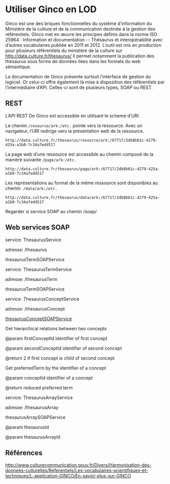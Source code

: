 # Utiliser Ginco en LOD

Ginco est une des briques fonctionnelles du système d’information du Ministère de la culture et de la communication destinée à la gestion des référentiels. Ginco met en œuvre les principes définis dans la norme ISO 25964 : Information et documentation -- Thésaurus et interopérabilité avec d’autres vocabulaires publiée en 2011 et 2012. L’outil est mis en production pour plusieurs référentiels du ministère de la culture sur http://data.culture.fr/thesaurus/ Il permet notamment la publication des thésaurus sous forme de données liées dans les formats du web sémantique.

La documentation de Ginco présente surtout l’interface de gestion du logiciel. Or celui-ci offre également là mise à disposition des référentiels par l’intermédiaire d’API. Celles-ci sont de plusieurs types, SOAP ou REST.

## REST

L’API REST De Ginco est accessible en utilisant le scheme d’URI.

Le chemin `/resource/ark:/etc.` pointe vers la ressource. Avec un navigateur, l’URI redirige vers la présentation web de la ressource.

```
http://data.culture.fr/thesaurus/resource/ark:/67717/2db8b61c-4279-425a-a1b0-7c34a7edd517
```

La page web d’une ressource est accessible au chemin composé de la manière suivante `/page/ark:/etc.`

```
http://data.culture.fr/thesaurus/page/ark:/67717/2db8b61c-4279-425a-a1b0-7c34a7edd517
```

Les représentations au format de la même ressource sont disponibles au chemin  `/data/ark:/etc.`

```
http://data.culture.fr/thesaurus/data/ark:/67717/2db8b61c-4279-425a-a1b0-7c34a7edd517
```

Regarder si service SOAP au chemin /soap/

## Web services SOAP

service: ThesaurusService

adresse: /thesaurus

thesaurusTermSOAPService



service: ThesaurusTermService

adresse: /thesaurusTerm

thesaurusTermSOAPService



service: ThesaurusConceptService

adresse: /thesaurusConcept

[thesaurusConceptSOAPService](https://github.com/culturecommunication/ginco/blob/master/ginco-webservices/src/main/java/fr/mcc/ginco/soap/ISOAPThesaurusConceptService.java)

Get hierarchical relations between two concepts

@param firstConceptId identifier of first concept

@param secondConceptId identifier of second concept

@return 2 if first concept is child of second concept

Get preferredTerm by the identifier of a concept

@param conceptId identifier of a concept

@return reduced preferred term



service: ThesaurusArrayService

adresse: /thesaurusArray

thesaurusArraySOAPService

@param thesaurusId

@param thesaurusArrayId



## Références

http://www.culturecommunication.gouv.fr/Divers/Harmonisation-des-donnees-culturelles/Referentiels/Les-vocabulaires-scientifiques-et-techniques/L-application-GINCO/En-savoir-plus-sur-GINCO